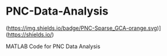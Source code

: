 # PNC-Data-Analysis

(https://img.shields.io/badge/PNC-Sparse_GCA-orange.svg)](https://shields.io/)

MATLAB Code for PNC Data Analysis

